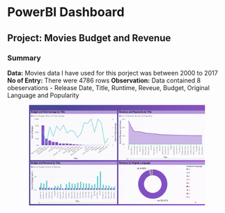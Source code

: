 # PowerBI Dashboard
## Project: Movies Budget and Revenue

<p>
</p>

### Summary
<strong>Data:</strong> Movies data I have used for this porject was between 2000 to 2017
<strong>No of Entry:</strong> There were 4786 rows
<strong>Observation:</strong> Data contained 8 obeservations - Release Date, Title, Runtime, Reveue, Budget, Original Language and Popularity

<p align="center">
  <img src="Movies_Dashboard.png" width="80%" alt="accessibility text">
</p>



